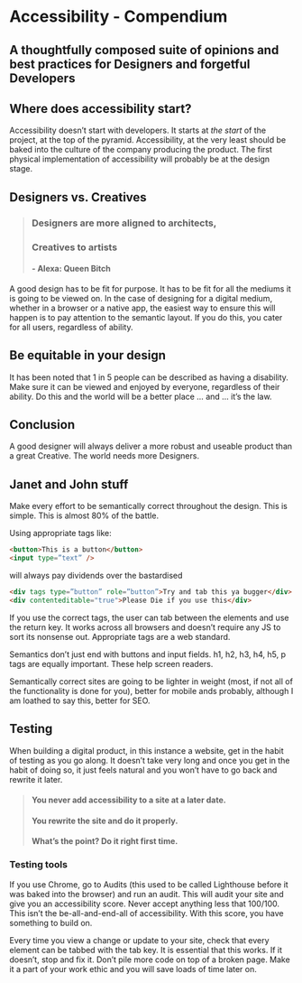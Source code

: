# Accessibility - Compendium
## A thoughtfully composed suite of opinions and best practices for Designers and forgetful Developers

## Where does accessibility start?
Accessibility doesn’t start with developers. It starts at _the start_ of the project, at the top of the pyramid. 
Accessibility, at the very least should be baked into the culture of the company producing the product.
The first physical implementation of accessibility will probably be at the design stage.

## Designers vs. Creatives

> ### Designers are more aligned to architects,
> ### Creatives to artists
> #### - Alexa: Queen Bitch

A good design has to be fit for purpose. It has to be fit for all the mediums it is going to be viewed on. 
In the case of designing for a digital medium, whether in a browser or a native app, the easiest way to ensure this will happen is to pay attention to the semantic layout. If you do this, you cater for all users, regardless of ability. 

## Be equitable in your design
It has been noted that 1 in 5 people can be described as having a disability.
Make sure it can be viewed and enjoyed by everyone, regardless of their ability.
Do this and the world will be a better place … and … it’s the law.

## Conclusion
A good designer will always deliver a more robust and useable product than a great Creative.
The world needs more Designers.

## Janet and John stuff
Make every effort to be semantically correct throughout the design. 
This is simple.
This is almost 80% of the battle.

Using appropriate tags like:
```html
<button>This is a button</button>
<input type=”text” />
```
will always pay dividends over the bastardised 
```html
<div tags type=”button” role=”button”>Try and tab this ya bugger</div>
<div contenteditable="true">Please Die if you use this</div>
```
If you use the correct tags, the user can tab between the elements and use the return key. 
It works across all browsers and doesn’t require any JS to sort its nonsense out. 
Appropriate tags are a web standard.

Semantics don’t just end with buttons and input fields.
h1, h2, h3, h4, h5, p tags are equally important.
These help screen readers.

Semantically correct sites are going to be lighter in weight (most, if not all of the functionality is done for you), better for mobile ands probably, although I am loathed to say this, better for SEO.

## Testing

When building a digital product, in this instance a website, get in the habit of testing as you go along. It doesn’t take very long and once you get in the habit of doing so, it just feels natural and you won’t have to go back and rewrite it later.

> #### You never add accessibility to a site at a later date.
> #### You rewrite the site and do it properly.
> #### What’s the point? Do it right first time.

### Testing tools
If you use Chrome, go to Audits (this used to be called Lighthouse before it was baked into the browser) and run an audit. 
This will audit your site and give you an accessibility score.
Never accept anything less that 100/100. 
This isn’t the be-all-and-end-all of accessibility. With this score, you have something to build on.

Every time you view a change or update to your site, check that every element can be tabbed with the tab key. It is essential that this works. If it doesn’t, stop and fix it. Don’t pile more code on top of a broken page.
Make it a part of your work ethic and you will save loads of time later on.



